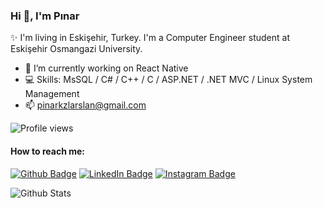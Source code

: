 ### Hi 👋, I'm Pınar

✨ I'm living in Eskişehir, Turkey. I'm a Computer Engineer student at Eskişehir Osmangazi University.

- 🌱 I’m currently working on React Native
- 💻 Skills: MsSQL / C# / C++ / C / ASP.NET / .NET MVC / Linux System Management 
- 📫 pinarkzlarslan@gmail.com

![Profile views](https://gpvc.arturio.dev/pinarkizilarslan)
 
#### How to reach me:
[![Github Badge](https://img.shields.io/badge/-Github-000?style=quare&labelColor=000&logo=Github&logoColor=white&link=link)](https://github.com/pinarkizilarslan)
[![LinkedIn Badge](https://img.shields.io/badge/-LinkedIn-006192?style=flat-quare&labelColor=006192&logo=LinkedIn&logoColor=white&link=link)](https://www.linkedin.com/in/pinarkizilarslan/)
[![Instagram Badge](https://img.shields.io/badge/-Instagram-C13584?style=flat-quare&labelColor=C13584&logo=instagram&logoColor=white&link=link)](https://www.instagram.com/pinarkzlrsln/)

![Github Stats](https://github-readme-stats.vercel.app/api?username=pinarkizilarslan&show_icons=true&theme=gradient)
